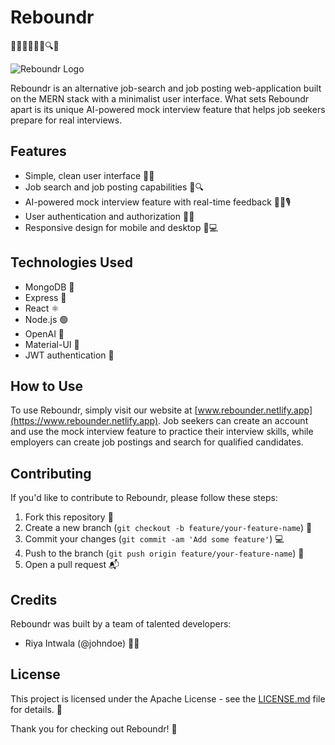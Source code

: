 # Reboundr

🚀👨‍💻👩‍💻💼🔍💬

![Reboundr Logo](https://i.imgur.com/wJF5g5f.png)

Reboundr is an alternative job-search and job posting web-application built on the MERN stack with a minimalist user interface. What sets Reboundr apart is its unique AI-powered mock interview feature that helps job seekers prepare for real interviews.

## Features

- Simple, clean user interface 🧹👀
- Job search and job posting capabilities 💼🔍
- AI-powered mock interview feature with real-time feedback 🤖💬🎙️
- User authentication and authorization 🔐🔑
- Responsive design for mobile and desktop 📱💻

## Technologies Used

- MongoDB 🍃
- Express 🚂
- React ⚛️
- Node.js 🟢
- OpenAI 🤖
- Material-UI 🎨
- JWT authentication 🔑

## How to Use

To use Reboundr, simply visit our website at [www.rebounder.netlify.app](https://www.rebounder.netlify.app). Job seekers can create an account and use the mock interview feature to practice their interview skills, while employers can create job postings and search for qualified candidates.

## Contributing

If you'd like to contribute to Reboundr, please follow these steps:

1. Fork this repository 🍴
2. Create a new branch (`git checkout -b feature/your-feature-name`) 🌳
3. Commit your changes (`git commit -am 'Add some feature'`) 💻
4. Push to the branch (`git push origin feature/your-feature-name`) 🚀
5. Open a pull request 📬

## Credits

Reboundr was built by a team of talented developers:

- Riya Intwala (@johndoe) 👨‍💻

## License

This project is licensed under the Apache License - see the [LICENSE.md](LICENSE.md) file for details. 📝

Thank you for checking out Reboundr! 🙌
